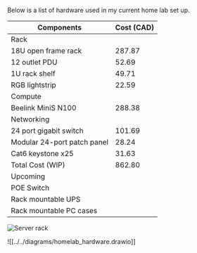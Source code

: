 Below is a list of hardware used in my current home lab set up.

| Components                  | Cost (CAD) |
|-----------------------------|------------|
| Rack     |      |
| 18U open frame rack         | 287.87     |
| 12 outlet PDU               | 52.69      |
| 1U rack shelf               | 49.71      |
| RGB lightstrip              | 22.59      |
| Compute     |      |
| Beelink MiniS N100          | 288.38     |
| Networking     |      |
| 24 port gigabit switch      | 101.69     |
| Modular 24-port patch panel | 28.24      |
| Cat6 keystone x25           | 31.63      |
| Total Cost (WIP)            | 862.80     |
| Upcoming | |
| POE Switch | |
| Rack mountable UPS | |
| Rack mountable PC cases | |

![Server rack](../../diagrams/homelab_hardware.drawio)

![[../../diagrams/homelab_hardware.drawio]]